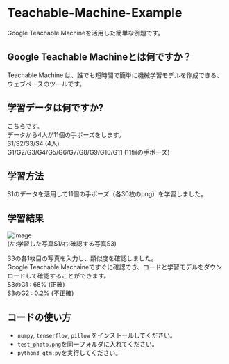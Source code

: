 # Teachable-Machine-Example
Google Teachable Machineを活用した簡単な例題です。

## Google Teachable Machineとは何ですか？
Teachable Machine は、誰でも短時間で簡単に機械学習モデルを作成できる、ウェブベースのツールです。

## 学習データは何ですか?
[こちら](https://lttm.dei.unipd.it/downloads/gesture/#kinect_leap)です。  
データから4人が11個の手ポーズをします。  
S1/S2/S3/S4 (4人)  
G1/G2/G3/G4/G5/G6/G7/G8/G9/G10/G11 (11個の手ポーズ)  

## 学習方法
S1のデータを活用して11個の手ポーズ（各30枚のpng）を学習しました。

## 学習結果
![image](https://media.discordapp.net/attachments/793673760242008124/793674287528542248/sample.png?width=950&height=356)  
(左:学習した写真S1/右:確認する写真S3)  

S3の各1枚目の写真を入力し、類似度を確認しました。  
Google Teachable Machaineですぐに確認でき、コードと学習モデルをダウンロードして確認することができます。  
S3のG1 : 68%  (正確)  
S3のG2 : 0.2% (不正確)

## コードの使い方
- `numpy`, `tenserflow`, `pillow` をインストールしてください。
- `test_photo.png`を同一フォルダに入れてください。
- `python3 gtm.py`を実行してください。

